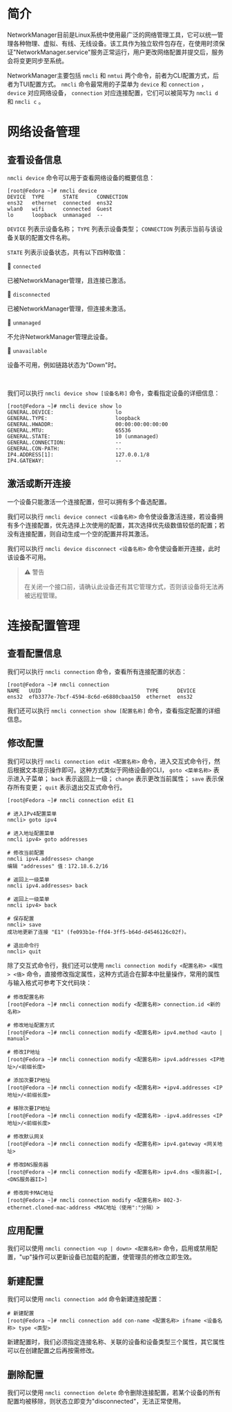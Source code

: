 # 简介
NetworkManager目前是Linux系统中使用最广泛的网络管理工具，它可以统一管理各种物理、虚拟、有线、无线设备。该工具作为独立软件包存在，在使用时须保证"NetworkManager.service"服务正常运行，用户更改网络配置并提交后，服务会将变更同步至系统。

NetworkManager主要包括 `nmcli` 和 `nmtui` 两个命令，前者为CLI配置方式，后者为TUI配置方式。 `nmcli` 命令最常用的子菜单为 `device` 和 `connection` ， `device` 对应网络设备， `connection` 对应连接配置，它们可以被简写为 `nmcli d` 和 `nmcli c` 。

# 网络设备管理
## 查看设备信息
`nmcli device` 命令可以用于查看网络设备的概要信息：

```text
[root@Fedora ~]# nmcli device
DEVICE  TYPE      STATE      CONNECTION
ens32   ethernet  connected  ens32
wlan0   wifi      connected  Guest
lo      loopback  unmanaged  --
```

`DEVICE` 列表示设备名称； `TYPE` 列表示设备类型； `CONNECTION` 列表示当前与该设备关联的配置文件名称。

`STATE` 列表示设备状态，共有以下四种取值：

🔷 `connected`

已被NetworkManager管理，且连接已激活。

🔷 `disconnected`

已被NetworkManager管理，但连接未激活。

🔷 `unmanaged`

不允许NetworkManager管理此设备。

🔷 `unavailable`

设备不可用，例如链路状态为"Down"时。

<br />

我们可以执行 `nmcli device show [设备名称]` 命令，查看指定设备的详细信息：

```text
[root@Fedora ~]# nmcli device show lo
GENERAL.DEVICE:                    lo
GENERAL.TYPE:                      loopback
GENERAL.HWADDR:                    00:00:00:00:00:00
GENERAL.MTU:                       65536
GENERAL.STATE:                     10 (unmanaged)
GENERAL.CONNECTION:                --
GENERAL.CON-PATH:                  --
IP4.ADDRESS[1]:                    127.0.0.1/8
IP4.GATEWAY:                       --
```

## 激活或断开连接
一个设备只能激活一个连接配置，但可以拥有多个备选配置。

我们可以执行 `nmcli device connect <设备名称>` 命令使设备激活连接，若设备拥有多个连接配置，优先选择上次使用的配置，其次选择优先级数值较低的配置；若没有连接配置，则自动生成一个空的配置并将其激活。

我们可以执行 `nmcli device disconnect <设备名称>` 命令使设备断开连接，此时该设备不可用。

> ⚠️ 警告
>
> 在关闭一个接口前，请确认此设备还有其它管理方式，否则该设备将无法再被远程管理。

# 连接配置管理
## 查看配置信息
我们可以执行 `nmcli connection` 命令，查看所有连接配置的状态：

```text
[root@Fedora ~]# nmcli connection
NAME   UUID                                  TYPE      DEVICE
ens32  efb3377e-7bcf-4594-8c6d-e6880cbaa150  ethernet  ens32
```

我们还可以执行 `nmcli connection show [配置名称]` 命令，查看指定配置的详细信息。

## 修改配置
我们可以执行 `nmcli connection edit <配置名称>` 命令，进入交互式命令行，然后根据文本提示操作即可。这种方式类似于网络设备的CLI， `goto <菜单名称>` 表示进入子菜单； `back` 表示返回上一级； `change` 表示更改当前属性； `save` 表示保存所有变更； `quit` 表示退出交互式命令行。

```text
[root@Fedora ~]# nmcli connection edit E1

# 进入IPv4配置菜单
nmcli> goto ipv4

# 进入地址配置菜单
nmcli ipv4> goto addresses

# 修改当前配置
nmcli ipv4.addresses> change
编辑 "addresses" 值：172.18.6.2/16

# 返回上一级菜单
nmcli ipv4.addresses> back

# 返回上一级菜单
nmcli ipv4> back

# 保存配置
nmcli> save
成功地更新了连接 "E1" (fe093b1e-ffd4-3ff5-b64d-d4546126c02f)。

# 退出命令行
nmcli> quit
```

除了交互式命令行，我们还可以使用 `nmcli connection modify <配置名称> <属性> <值>` 命令，直接修改指定属性，这种方式适合在脚本中批量操作，常用的属性与输入格式可参考下文代码块：

```text
# 修改配置名称
[root@Fedora ~]# nmcli connection modify <配置名称> connection.id <新的名称>

# 修改地址配置方式
[root@Fedora ~]# nmcli connection modify <配置名称> ipv4.method <auto | manual>

# 修改IP地址
[root@Fedora ~]# nmcli connection modify <配置名称> ipv4.addresses <IP地址>/<前缀长度>

# 添加次要IP地址
[root@Fedora ~]# nmcli connection modify <配置名称> +ipv4.addresses <IP地址>/<前缀长度>

# 移除次要IP地址
[root@Fedora ~]# nmcli connection modify <配置名称> -ipv4.addresses <IP地址>/<前缀长度>

# 修改默认网关
[root@Fedora ~]# nmcli connection modify <配置名称> ipv4.gateway <网关地址>

# 修改DNS服务器
[root@Fedora ~]# nmcli connection modify <配置名称> ipv4.dns <服务器I>[,<DNS服务器II>]

# 修改网卡MAC地址
[root@Fedora ~]# nmcli connection modify <配置名称> 802-3-ethernet.cloned-mac-address <MAC地址（使用":"分隔）>
```

## 应用配置
我们可以使用 `nmcli connection <up | down> <配置名称>` 命令，启用或禁用配置，"up"操作可以更新设备已加载的配置，使管理员的修改立即生效。

## 新建配置
我们可以使用 `nmcli connection add` 命令新建连接配置：

```text
# 新建配置
[root@Fedora ~]# nmcli connection add con-name <配置名称> ifname <设备名称> type <类型>
```

新建配置时，我们必须指定连接名称、关联的设备和设备类型三个属性，其它属性可以在创建配置之后再按需修改。

## 删除配置
我们可以使用 `nmcli connection delete` 命令删除连接配置，若某个设备的所有配置均被移除，则状态立即变为"disconnected"，无法正常使用。
